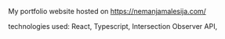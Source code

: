 My portfolio website hosted on https://nemanjamalesija.com/

technologies used: React, Typescript, Intersection Observer API,
